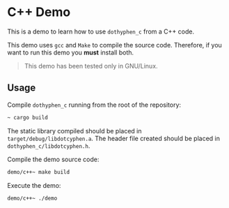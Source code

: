 # C++ Demo

This is a demo to learn how to use `dothyphen_c` from a C++ code.

This demo uses `gcc` and `Make` to compile the source code. Therefore, if you want to run this demo you __must__ install both.

> This demo has been tested only in GNU/Linux.

## Usage

Compile `dothyphen_c` running from the root of the repository:

```bash
~ cargo build
```

The static library compiled should be placed in `target/debug/libdotcyphen.a`. The header file created should be placed in `dothyphen_c/libdotcyphen.h`.

Compile the demo source code:

```bash
demo/c++~ make build
```

Execute the demo:

```bash
demo/c++~ ./demo
```
